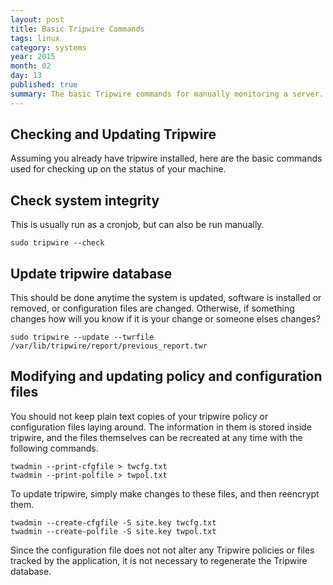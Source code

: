 ```yaml
---
layout: post
title: Basic Tripwire Commands
tags: linux 
category: systems
year: 2015
month: 02
day: 13
published: true
summary: The basic Tripwire commands for manually monitoring a server.
---
```


## Checking and Updating Tripwire

Assuming you already have tripwire installed, here are the basic commands used for checking up on the status of your machine.

## Check system integrity 
This is usually run as a cronjob, but can also be run manually.

```
sudo tripwire --check
```

## Update tripwire database
This should be done anytime the system is updated, software is installed or removed, or configuration files are changed.
Otherwise, if something changes how will you know if it is your change or someone elses changes?

```
sudo tripwire --update --twrfile /var/lib/tripwire/report/previous_report.twr
```

## Modifying and updating policy and configuration files

You should not keep plain text copies of your tripwire policy or configuration files laying around.
The information in them is stored inside tripwire, and the files themselves can be recreated at any time with the following commands.

```
twadmin --print-cfgfile > twcfg.txt
twadmin --print-polfile > twpol.txt
```

To update tripwire, simply make changes to these files, and then reencrypt them.

```
twadmin --create-cfgfile -S site.key twcfg.txt
twadmin --create-polfile -S site.key twpol.txt
```

Since the configuration file does not not alter any Tripwire policies or files tracked by the application, it is not necessary to regenerate the Tripwire database.

